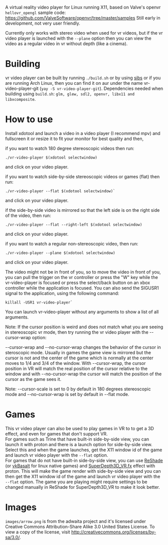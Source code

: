 A virtual reality video player for Linux running X11, based on Valve's openvr `hellovr_opengl` sample code: https://github.com/ValveSoftware/openvr/tree/master/samples
Still early in development, not very user friendly.

Currently only works with stereo video when used for vr videos, but if the vr video player is launched with the `--plane` option then you can view
the video as a regular video in vr without depth (like a cinema).

# Building
vr video player can be built by running `./build.sh` or by using [sibs](https://github.com/DEC05EBA/sibs) or if you are running Arch Linux, then you can find it on aur under the name vr-video-player-git (`yay -S vr-video-player-git`).
Dependencies needed when building using `build.sh`: `glm, glew, sdl2, openvr, libx11 and libxcomposite`.

# How to use
Install xdotool and launch a video in a video player (I recommend mpv) and fullscreen it or resize it to fit your monitor for best quality and then,

if you want to watch 180 degree stereoscopic videos then run:
```
./vr-video-player $(xdotool selectwindow)
```
and click on your video player.

if you want to watch side-by-side stereoscopic videos or games (flat) then run:
```
./vr-video-player --flat $(xdotool selectwindow)`
```
and click on your video player.

if the side-by-side video is mirrored so that the left side is on the right side of the video, then run:
```
./vr-video-player --flat --right-left $(xdotool selectwindow)
```
and click on your video player.

if you want to watch a regular non-stereoscopic video, then run:
```
./vr-video-player --plane $(xdotool selectwindow)
```
and click on your video player.

The video might not be in front of you, so to move the video in front of you, you can pull the trigger on the vr controller or press the "W" key while the vr-video-player is focused or press the select/back button on an xbox controller while the application is focused. You can also send the SIGUSR1 signal to the application, using the following command:
```
killall -USR1 vr-video-player`
```

You can launch vr-video-player without any arguments to show a list of all arguments.

Note: If the cursor position is weird and does not match what you are seeing in stereoscopic vr mode, then try running the vr video player with the --cursor-wrap option:

--cursor-wrap and --no-cursor-wrap changes the behavior of the cursor in steroscopic mode. Usually in games the game view is mirrored but the cursor is not and the center of the
game which is normally at the center moves to 1/4 and 3/4 of the window. With --cursor-wrap, the cursor position in VR will match the real position of the
cursor relative to the window and with --no-cursor-wrap the cursor will match the position of the cursor as the game sees it.

Note: --cursor-scale is set to 0 by default in 180 degrees stereoscopic mode and --no-cursor-wrap is set by default in --flat mode.

# Games
This vr video player can also be used to play games in VR to to get a 3D effect, and even for games that don't support VR.\
For games such as Trine that have built-in side-by-side view, you can launch it with proton and there is a launch option for side-by-side view. Select this and when the game launches, get the X11 window id of the game
and launch vr video player with the `--flat` option.\
For games that do not have built-in side-by-side view, you can use [ReShade](https://reshade.me/) (or [vkBasalt](https://github.com/DadSchoorse/vkBasalt) for linux native games) and [SuperDepth3D_VR.fx](https://github.com/BlueSkyDefender/Depth3D) effect with proton. This will make the game render with side-by-side view and you can then get the X11 window id of the game and launch vr video player with the `--flat` option. The game you are playing might require settings to be changed manually in ReShade for SuperDepth3D_VR to make it look better.

# Images
`images/arrow.png` is from the adwaita project and it's licensed under Creative Commons Attribution-Share Alike 3.0 United States License. To view a copy of the license, visit http://creativecommons.org/licenses/by-sa/3.0/.
